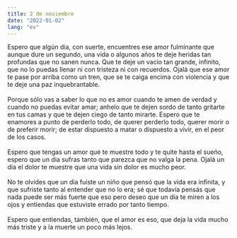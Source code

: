 ```yaml
---
title: 2 de noviembre
date: "2022-01-02"
lang: "es"
---
```


Espero que algún dia, con suerte, encuentres ese amor fulminante que aunque dure un segundo, una vida o algunos años te deje heridas tan profundas que no sanen nunca. Que te deje un vacio tan grande, infinito, que no lo puedas llenar ni con tristeza ni con recuerdos. Ojalá que ese amor te pase por arriba como un tren, que se te caiga encima con violencia y que te deje una paz inquebrantable.\
\
Porque sólo vas a saber lo que no es amor cuando te amen de verdad y cuando no puedas evitar amar; anhelo que te dejen sordo de tanto gritarte en tus camas y que te dejen ciego de tanto mirarte. Espero que te enamores a punto de perderlo todo, de querer perderlo todo, querer morir o de preferir morir; de estar dispuesto a matar o dispuesto a vivir, en el peor de los casos.\
\
Espero que tengas un amor que te muestre todo y te quite hasta el sueño, espero que un dia sufras tanto que parezca que no valga la pena. Ojalá un dia el dolor te muestre que una vida sin dolor es mucho peor.\
\
No te olvides que un dia fuiste un niño que pensó que la vida era infinita, y que sufriste tanto al entender que no lo era; sé que todavía pensás que nada puede ser más fuerte que eso pero deseo que un dia te miren a los ojos y entiendas que estuviste errado por tanto tiempo.\
\
Espero que entiendas, también, que el amor es eso, que deja la vida mucho más triste y a la muerte un poco más lejos.
